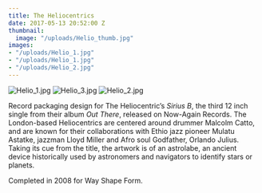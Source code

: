 ```yaml
---
title: The Heliocentrics
date: 2017-05-13 20:52:00 Z
thumbnail:
  image: "/uploads/Helio_thumb.jpg"
images:
- "/uploads/Helio_1.jpg"
- "/uploads/Helio_1.jpg"
- "/uploads/Helio_2.jpg"
---
```


![Helio_1.jpg](/uploads/Helio_1.jpg)
![Helio_3.jpg](/uploads/Helio_3.jpg)
![Helio_2.jpg](/uploads/Helio_2.jpg)

Record packaging design for The Heliocentric’s *Sirius B*, the third 12 inch single from their album *Out There*, released on Now-Again Records. The London-based Heliocentrics are centered around drummer Malcolm Catto, and are known for their collaborations with Ethio jazz pioneer Mulatu Astatke, jazzman Lloyd Miller and Afro soul Godfather, Orlando Julius. Taking its cue from the title, the artwork is of an astrolabe, an ancient device historically used by astronomers and navigators to identify stars or planets.

Completed in 2008 for Way Shape Form.